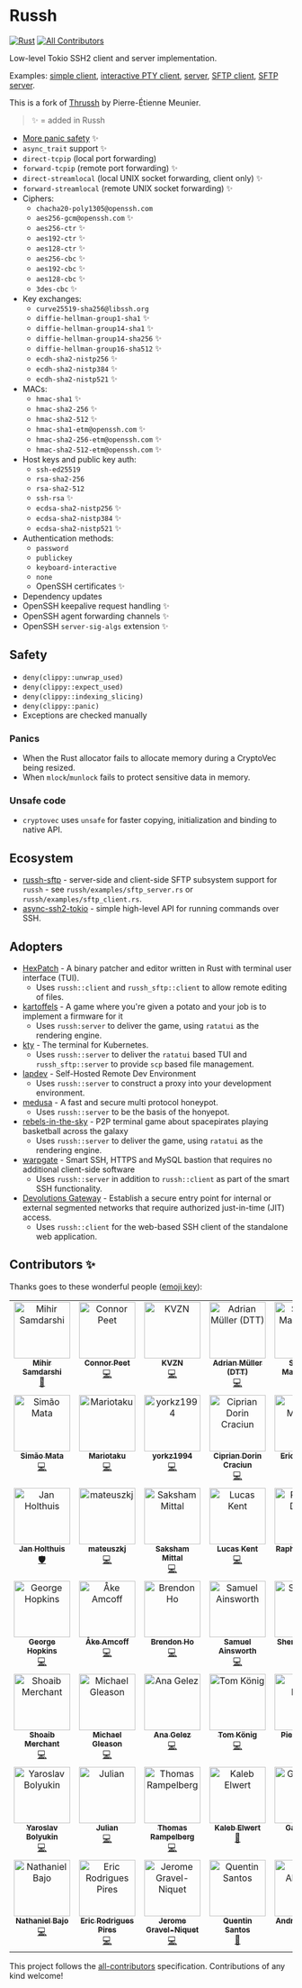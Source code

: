 # Russh

[![Rust](https://github.com/warp-tech/russh/actions/workflows/rust.yml/badge.svg)](https://github.com/warp-tech/russh/actions/workflows/rust.yml)  <!-- ALL-CONTRIBUTORS-BADGE:START - Do not remove or modify this section -->
[![All Contributors](https://img.shields.io/badge/all_contributors-47-orange.svg?style=flat-square)](#contributors-)
<!-- ALL-CONTRIBUTORS-BADGE:END -->

Low-level Tokio SSH2 client and server implementation.

Examples: [simple client](russh/examples/client_exec_simple.rs), [interactive PTY client](russh/examples/client_exec_interactive.rs), [server](russh/examples/echoserver.rs), [SFTP client](russh/examples/sftp_client.rs), [SFTP server](russh/examples/sftp_server.rs).

This is a fork of [Thrussh](https://nest.pijul.com/pijul/thrussh) by Pierre-Étienne Meunier.

> ✨ = added in Russh

* [More panic safety](https://github.com/warp-tech/russh#safety) ✨
* `async_trait` support ✨
* `direct-tcpip` (local port forwarding)
* `forward-tcpip` (remote port forwarding) ✨
* `direct-streamlocal` (local UNIX socket forwarding, client only) ✨
* `forward-streamlocal` (remote UNIX socket forwarding) ✨
* Ciphers:
  * `chacha20-poly1305@openssh.com`
  * `aes256-gcm@openssh.com` ✨
  * `aes256-ctr` ✨
  * `aes192-ctr` ✨
  * `aes128-ctr` ✨
  * `aes256-cbc` ✨
  * `aes192-cbc` ✨
  * `aes128-cbc` ✨
  * `3des-cbc` ✨
* Key exchanges:
  * `curve25519-sha256@libssh.org`
  * `diffie-hellman-group1-sha1` ✨
  * `diffie-hellman-group14-sha1` ✨
  * `diffie-hellman-group14-sha256` ✨
  * `diffie-hellman-group16-sha512` ✨
  * `ecdh-sha2-nistp256` ✨
  * `ecdh-sha2-nistp384` ✨
  * `ecdh-sha2-nistp521` ✨
* MACs:
  * `hmac-sha1` ✨
  * `hmac-sha2-256` ✨
  * `hmac-sha2-512` ✨
  * `hmac-sha1-etm@openssh.com` ✨
  * `hmac-sha2-256-etm@openssh.com` ✨
  * `hmac-sha2-512-etm@openssh.com` ✨
* Host keys and public key auth:
  * `ssh-ed25519`
  * `rsa-sha2-256`
  * `rsa-sha2-512`
  * `ssh-rsa` ✨
  * `ecdsa-sha2-nistp256` ✨
  * `ecdsa-sha2-nistp384` ✨
  * `ecdsa-sha2-nistp521` ✨
* Authentication methods:
  * `password`
  * `publickey`
  * `keyboard-interactive`
  * `none`
  * OpenSSH certificates ✨
* Dependency updates
* OpenSSH keepalive request handling ✨
* OpenSSH agent forwarding channels ✨
* OpenSSH `server-sig-algs` extension ✨

## Safety

* `deny(clippy::unwrap_used)`
* `deny(clippy::expect_used)`
* `deny(clippy::indexing_slicing)`
* `deny(clippy::panic)`
* Exceptions are checked manually

### Panics

* When the Rust allocator fails to allocate memory during a CryptoVec being resized.
* When `mlock`/`munlock` fails to protect sensitive data in memory.

### Unsafe code

* `cryptovec` uses `unsafe` for faster copying, initialization and binding to native API.

## Ecosystem

* [russh-sftp](https://crates.io/crates/russh-sftp) - server-side and client-side SFTP subsystem support for `russh` - see `russh/examples/sftp_server.rs` or `russh/examples/sftp_client.rs`.
* [async-ssh2-tokio](https://crates.io/crates/async-ssh2-tokio) - simple high-level API for running commands over SSH.

## Adopters

* [HexPatch](https://github.com/Etto48/HexPatch) - A binary patcher and editor written in Rust with terminal user interface (TUI).
  * Uses `russh::client` and `russh_sftp::client` to allow remote editing of files.
* [kartoffels](https://github.com/Patryk27/kartoffels) - A game where you're given a potato and your job is to implement a firmware for it
  * Uses `russh:server` to deliver the game, using `ratatui` as the rendering engine.
* [kty](https://github.com/grampelberg/kty) - The terminal for Kubernetes.
  * Uses `russh::server` to deliver the `ratatui` based TUI and `russh_sftp::server` to provide `scp` based file management.
* [lapdev](https://github.com/lapce/lapdev) - Self-Hosted Remote Dev Environment
  * Uses `russh::server` to construct a proxy into your development environment.
* [medusa](https://github.com/evilsocket/medusa) - A fast and secure multi protocol honeypot.
  * Uses `russh::server` to be the basis of the honyepot.
* [rebels-in-the-sky](https://github.com/ricott1/rebels-in-the-sky) - P2P terminal game about spacepirates playing basketball across the galaxy
  * Uses `russh::server` to deliver the game, using `ratatui` as the rendering engine.
* [warpgate](https://github.com/warp-tech/warpgate) - Smart SSH, HTTPS and MySQL bastion that requires no additional client-side software
  * Uses `russh::server` in addition to `russh::client` as part of the smart SSH functionality.
* [Devolutions Gateway](https://github.com/Devolutions/devolutions-gateway/) - Establish a secure entry point for internal or external segmented networks that require authorized just-in-time (JIT) access.
  * Uses `russh::client` for the web-based SSH client of the standalone web application.

## Contributors ✨

Thanks goes to these wonderful people ([emoji key](https://allcontributors.org/docs/en/emoji-key)):

<!-- ALL-CONTRIBUTORS-LIST:START - Do not remove or modify this section -->
<!-- prettier-ignore-start -->
<!-- markdownlint-disable -->
<table>
  <tbody>
    <tr>
      <td align="center" valign="top" width="14.28%"><a href="https://github.com/mihirsamdarshi"><img src="https://avatars.githubusercontent.com/u/5462077?v=4?s=100" width="100px;" alt="Mihir Samdarshi"/><br /><sub><b>Mihir Samdarshi</b></sub></a><br /><a href="https://github.com/Eugeny/russh/commits?author=mihirsamdarshi" title="Documentation">📖</a></td>
      <td align="center" valign="top" width="14.28%"><a href="https://peet.io/"><img src="https://avatars.githubusercontent.com/u/2230985?v=4?s=100" width="100px;" alt="Connor Peet"/><br /><sub><b>Connor Peet</b></sub></a><br /><a href="https://github.com/Eugeny/russh/commits?author=connor4312" title="Code">💻</a></td>
      <td align="center" valign="top" width="14.28%"><a href="https://github.com/kvzn"><img src="https://avatars.githubusercontent.com/u/313271?v=4?s=100" width="100px;" alt="KVZN"/><br /><sub><b>KVZN</b></sub></a><br /><a href="https://github.com/Eugeny/russh/commits?author=kvzn" title="Code">💻</a></td>
      <td align="center" valign="top" width="14.28%"><a href="https://www.telekom.de"><img src="https://avatars.githubusercontent.com/u/21334898?v=4?s=100" width="100px;" alt="Adrian Müller (DTT)"/><br /><sub><b>Adrian Müller (DTT)</b></sub></a><br /><a href="https://github.com/Eugeny/russh/commits?author=amtelekom" title="Code">💻</a></td>
      <td align="center" valign="top" width="14.28%"><a href="https://www.evilsocket.net"><img src="https://avatars.githubusercontent.com/u/86922?v=4?s=100" width="100px;" alt="Simone Margaritelli"/><br /><sub><b>Simone Margaritelli</b></sub></a><br /><a href="https://github.com/Eugeny/russh/commits?author=evilsocket" title="Code">💻</a></td>
      <td align="center" valign="top" width="14.28%"><a href="http://joegrund.com"><img src="https://avatars.githubusercontent.com/u/458717?v=4?s=100" width="100px;" alt="Joe Grund"/><br /><sub><b>Joe Grund</b></sub></a><br /><a href="https://github.com/Eugeny/russh/commits?author=jgrund" title="Code">💻</a></td>
      <td align="center" valign="top" width="14.28%"><a href="https://github.com/AspectUnk"><img src="https://avatars.githubusercontent.com/u/59799956?v=4?s=100" width="100px;" alt="AspectUnk"/><br /><sub><b>AspectUnk</b></sub></a><br /><a href="https://github.com/Eugeny/russh/commits?author=AspectUnk" title="Code">💻</a></td>
    </tr>
    <tr>
      <td align="center" valign="top" width="14.28%"><a href="https://0io.eu"><img src="https://avatars.githubusercontent.com/u/203575?v=4?s=100" width="100px;" alt="Simão Mata"/><br /><sub><b>Simão Mata</b></sub></a><br /><a href="https://github.com/Eugeny/russh/commits?author=simao" title="Code">💻</a></td>
      <td align="center" valign="top" width="14.28%"><a href="https://mariotaku.org"><img src="https://avatars.githubusercontent.com/u/830358?v=4?s=100" width="100px;" alt="Mariotaku"/><br /><sub><b>Mariotaku</b></sub></a><br /><a href="https://github.com/Eugeny/russh/commits?author=mariotaku" title="Code">💻</a></td>
      <td align="center" valign="top" width="14.28%"><a href="https://github.com/yorkz1994"><img src="https://avatars.githubusercontent.com/u/16678950?v=4?s=100" width="100px;" alt="yorkz1994"/><br /><sub><b>yorkz1994</b></sub></a><br /><a href="https://github.com/Eugeny/russh/commits?author=yorkz1994" title="Code">💻</a></td>
      <td align="center" valign="top" width="14.28%"><a href="https://volution.ro/"><img src="https://avatars.githubusercontent.com/u/29785?v=4?s=100" width="100px;" alt="Ciprian Dorin Craciun"/><br /><sub><b>Ciprian Dorin Craciun</b></sub></a><br /><a href="https://github.com/Eugeny/russh/commits?author=cipriancraciun" title="Code">💻</a></td>
      <td align="center" valign="top" width="14.28%"><a href="https://github.com/mllken"><img src="https://avatars.githubusercontent.com/u/11590808?v=4?s=100" width="100px;" alt="Eric Milliken"/><br /><sub><b>Eric Milliken</b></sub></a><br /><a href="https://github.com/Eugeny/russh/commits?author=mllken" title="Code">💻</a></td>
      <td align="center" valign="top" width="14.28%"><a href="https://github.com/Swelio"><img src="https://avatars.githubusercontent.com/u/24651896?v=4?s=100" width="100px;" alt="Swelio"/><br /><sub><b>Swelio</b></sub></a><br /><a href="https://github.com/Eugeny/russh/commits?author=Swelio" title="Code">💻</a></td>
      <td align="center" valign="top" width="14.28%"><a href="https://github.com/joshbenz"><img src="https://avatars.githubusercontent.com/u/94999261?v=4?s=100" width="100px;" alt="Joshua Benz"/><br /><sub><b>Joshua Benz</b></sub></a><br /><a href="https://github.com/Eugeny/russh/commits?author=joshbenz" title="Code">💻</a></td>
    </tr>
    <tr>
      <td align="center" valign="top" width="14.28%"><a href="http://homepage.ruhr-uni-bochum.de/Jan.Holthuis/"><img src="https://avatars.githubusercontent.com/u/1834516?v=4?s=100" width="100px;" alt="Jan Holthuis"/><br /><sub><b>Jan Holthuis</b></sub></a><br /><a href="#security-Holzhaus" title="Security">🛡️</a></td>
      <td align="center" valign="top" width="14.28%"><a href="https://github.com/mateuszkj"><img src="https://avatars.githubusercontent.com/u/2494082?v=4?s=100" width="100px;" alt="mateuszkj"/><br /><sub><b>mateuszkj</b></sub></a><br /><a href="https://github.com/Eugeny/russh/commits?author=mateuszkj" title="Code">💻</a></td>
      <td align="center" valign="top" width="14.28%"><a href="https://gotlou.srht.site"><img src="https://avatars.githubusercontent.com/u/23006870?v=4?s=100" width="100px;" alt="Saksham Mittal"/><br /><sub><b>Saksham Mittal</b></sub></a><br /><a href="https://github.com/Eugeny/russh/commits?author=gotlougit" title="Code">💻</a></td>
      <td align="center" valign="top" width="14.28%"><a href="http://canoncollision.com"><img src="https://avatars.githubusercontent.com/u/5120858?v=4?s=100" width="100px;" alt="Lucas Kent"/><br /><sub><b>Lucas Kent</b></sub></a><br /><a href="https://github.com/Eugeny/russh/commits?author=rukai" title="Code">💻</a></td>
      <td align="center" valign="top" width="14.28%"><a href="https://github.com/RDruon"><img src="https://avatars.githubusercontent.com/u/64585623?v=4?s=100" width="100px;" alt="Raphael Druon"/><br /><sub><b>Raphael Druon</b></sub></a><br /><a href="https://github.com/Eugeny/russh/commits?author=RDruon" title="Code">💻</a></td>
      <td align="center" valign="top" width="14.28%"><a href="https://github.com/Nurrl"><img src="https://avatars.githubusercontent.com/u/15341887?v=4?s=100" width="100px;" alt="Maya the bee"/><br /><sub><b>Maya the bee</b></sub></a><br /><a href="https://github.com/Eugeny/russh/commits?author=Nurrl" title="Code">💻</a></td>
      <td align="center" valign="top" width="14.28%"><a href="https://github.com/mmirate"><img src="https://avatars.githubusercontent.com/u/992859?v=4?s=100" width="100px;" alt="Milo Mirate"/><br /><sub><b>Milo Mirate</b></sub></a><br /><a href="https://github.com/Eugeny/russh/commits?author=mmirate" title="Code">💻</a></td>
    </tr>
    <tr>
      <td align="center" valign="top" width="14.28%"><a href="https://github.com/george-hopkins"><img src="https://avatars.githubusercontent.com/u/552590?v=4?s=100" width="100px;" alt="George Hopkins"/><br /><sub><b>George Hopkins</b></sub></a><br /><a href="https://github.com/Eugeny/russh/commits?author=george-hopkins" title="Code">💻</a></td>
      <td align="center" valign="top" width="14.28%"><a href="https://amcoff.net/"><img src="https://avatars.githubusercontent.com/u/17624114?v=4?s=100" width="100px;" alt="Åke Amcoff"/><br /><sub><b>Åke Amcoff</b></sub></a><br /><a href="https://github.com/Eugeny/russh/commits?author=akeamc" title="Code">💻</a></td>
      <td align="center" valign="top" width="14.28%"><a href="http://brendonho.com"><img src="https://avatars.githubusercontent.com/u/12106620?v=4?s=100" width="100px;" alt="Brendon Ho"/><br /><sub><b>Brendon Ho</b></sub></a><br /><a href="https://github.com/Eugeny/russh/commits?author=bho01" title="Code">💻</a></td>
      <td align="center" valign="top" width="14.28%"><a href="http://samlikes.pizza/"><img src="https://avatars.githubusercontent.com/u/226872?v=4?s=100" width="100px;" alt="Samuel Ainsworth"/><br /><sub><b>Samuel Ainsworth</b></sub></a><br /><a href="https://github.com/Eugeny/russh/commits?author=samuela" title="Code">💻</a></td>
      <td align="center" valign="top" width="14.28%"><a href="https://github.com/Sherlock-Holo"><img src="https://avatars.githubusercontent.com/u/10096425?v=4?s=100" width="100px;" alt="Sherlock Holo"/><br /><sub><b>Sherlock Holo</b></sub></a><br /><a href="https://github.com/Eugeny/russh/commits?author=sherlock-holo" title="Code">💻</a></td>
      <td align="center" valign="top" width="14.28%"><a href="https://github.com/ricott1"><img src="https://avatars.githubusercontent.com/u/16502243?v=4?s=100" width="100px;" alt="Alessandro Ricottone"/><br /><sub><b>Alessandro Ricottone</b></sub></a><br /><a href="https://github.com/Eugeny/russh/commits?author=ricott1" title="Code">💻</a></td>
      <td align="center" valign="top" width="14.28%"><a href="https://github.com/T0b1-iOS"><img src="https://avatars.githubusercontent.com/u/15174814?v=4?s=100" width="100px;" alt="T0b1-iOS"/><br /><sub><b>T0b1-iOS</b></sub></a><br /><a href="https://github.com/Eugeny/russh/commits?author=T0b1-iOS" title="Code">💻</a></td>
    </tr>
    <tr>
      <td align="center" valign="top" width="14.28%"><a href="https://mecha.so"><img src="https://avatars.githubusercontent.com/u/4598631?v=4?s=100" width="100px;" alt="Shoaib Merchant"/><br /><sub><b>Shoaib Merchant</b></sub></a><br /><a href="https://github.com/Eugeny/russh/commits?author=shoaibmerchant" title="Code">💻</a></td>
      <td align="center" valign="top" width="14.28%"><a href="https://github.com/gleason-m"><img src="https://avatars.githubusercontent.com/u/86493344?v=4?s=100" width="100px;" alt="Michael Gleason"/><br /><sub><b>Michael Gleason</b></sub></a><br /><a href="https://github.com/Eugeny/russh/commits?author=gleason-m" title="Code">💻</a></td>
      <td align="center" valign="top" width="14.28%"><a href="https://ana.gelez.xyz"><img src="https://avatars.githubusercontent.com/u/16254623?v=4?s=100" width="100px;" alt="Ana Gelez"/><br /><sub><b>Ana Gelez</b></sub></a><br /><a href="https://github.com/Eugeny/russh/commits?author=elegaanz" title="Code">💻</a></td>
      <td align="center" valign="top" width="14.28%"><a href="https://github.com/tomknig"><img src="https://avatars.githubusercontent.com/u/3586316?v=4?s=100" width="100px;" alt="Tom König"/><br /><sub><b>Tom König</b></sub></a><br /><a href="https://github.com/Eugeny/russh/commits?author=tomknig" title="Code">💻</a></td>
      <td align="center" valign="top" width="14.28%"><a href="https://www.legaltile.com/"><img src="https://avatars.githubusercontent.com/u/45085843?v=4?s=100" width="100px;" alt="Pierre Barre"/><br /><sub><b>Pierre Barre</b></sub></a><br /><a href="https://github.com/Eugeny/russh/commits?author=Barre" title="Code">💻</a></td>
      <td align="center" valign="top" width="14.28%"><a href="http://skutnik.page"><img src="https://avatars.githubusercontent.com/u/22240065?v=4?s=100" width="100px;" alt="Jean-Baptiste Skutnik"/><br /><sub><b>Jean-Baptiste Skutnik</b></sub></a><br /><a href="https://github.com/Eugeny/russh/commits?author=spoutn1k" title="Code">💻</a></td>
      <td align="center" valign="top" width="14.28%"><a href="http://blog.packetsource.net/"><img src="https://avatars.githubusercontent.com/u/6276475?v=4?s=100" width="100px;" alt="Adam Chappell"/><br /><sub><b>Adam Chappell</b></sub></a><br /><a href="https://github.com/Eugeny/russh/commits?author=packetsource" title="Code">💻</a></td>
    </tr>
    <tr>
      <td align="center" valign="top" width="14.28%"><a href="https://github.com/CertainLach"><img src="https://avatars.githubusercontent.com/u/6235312?v=4?s=100" width="100px;" alt="Yaroslav Bolyukin"/><br /><sub><b>Yaroslav Bolyukin</b></sub></a><br /><a href="https://github.com/Eugeny/russh/commits?author=CertainLach" title="Code">💻</a></td>
      <td align="center" valign="top" width="14.28%"><a href="http://www.systemscape.de"><img src="https://avatars.githubusercontent.com/u/20155974?v=4?s=100" width="100px;" alt="Julian"/><br /><sub><b>Julian</b></sub></a><br /><a href="https://github.com/Eugeny/russh/commits?author=JuliDi" title="Code">💻</a></td>
      <td align="center" valign="top" width="14.28%"><a href="http://saunter.org"><img src="https://avatars.githubusercontent.com/u/47992?v=4?s=100" width="100px;" alt="Thomas Rampelberg"/><br /><sub><b>Thomas Rampelberg</b></sub></a><br /><a href="https://github.com/Eugeny/russh/commits?author=grampelberg" title="Code">💻</a></td>
      <td align="center" valign="top" width="14.28%"><a href="https://belak.io"><img src="https://avatars.githubusercontent.com/u/107097?v=4?s=100" width="100px;" alt="Kaleb Elwert"/><br /><sub><b>Kaleb Elwert</b></sub></a><br /><a href="https://github.com/Eugeny/russh/commits?author=belak" title="Documentation">📖</a></td>
      <td align="center" valign="top" width="14.28%"><a href="https://garyguo.net"><img src="https://avatars.githubusercontent.com/u/4065244?v=4?s=100" width="100px;" alt="Gary Guo"/><br /><sub><b>Gary Guo</b></sub></a><br /><a href="https://github.com/Eugeny/russh/commits?author=nbdd0121" title="Code">💻</a></td>
      <td align="center" valign="top" width="14.28%"><a href="https://github.com/irvingoujAtDevolution"><img src="https://avatars.githubusercontent.com/u/139169536?v=4?s=100" width="100px;" alt="irvingouj @ Devolutions"/><br /><sub><b>irvingouj @ Devolutions</b></sub></a><br /><a href="https://github.com/Eugeny/russh/commits?author=irvingoujAtDevolution" title="Code">💻</a></td>
      <td align="center" valign="top" width="14.28%"><a href="http://tonipeter.de"><img src="https://avatars.githubusercontent.com/u/4614215?v=4?s=100" width="100px;" alt="Toni Peter"/><br /><sub><b>Toni Peter</b></sub></a><br /><a href="https://github.com/Eugeny/russh/commits?author=Tehforsch" title="Code">💻</a></td>
    </tr>
    <tr>
      <td align="center" valign="top" width="14.28%"><a href="https://github.com/Nathy-bajo"><img src="https://avatars.githubusercontent.com/u/73991674?v=4?s=100" width="100px;" alt="Nathaniel Bajo"/><br /><sub><b>Nathaniel Bajo</b></sub></a><br /><a href="https://github.com/Eugeny/russh/commits?author=Nathy-bajo" title="Code">💻</a></td>
      <td align="center" valign="top" width="14.28%"><a href="https://eric.dev.br"><img src="https://avatars.githubusercontent.com/u/3129194?v=4?s=100" width="100px;" alt="Eric Rodrigues Pires"/><br /><sub><b>Eric Rodrigues Pires</b></sub></a><br /><a href="https://github.com/Eugeny/russh/commits?author=EpicEric" title="Code">💻</a></td>
      <td align="center" valign="top" width="14.28%"><a href="http://www.fly.io"><img src="https://avatars.githubusercontent.com/u/43325?v=4?s=100" width="100px;" alt="Jerome Gravel-Niquet"/><br /><sub><b>Jerome Gravel-Niquet</b></sub></a><br /><a href="https://github.com/Eugeny/russh/commits?author=jeromegn" title="Code">💻</a></td>
      <td align="center" valign="top" width="14.28%"><a href="https://qsantos.fr/"><img src="https://avatars.githubusercontent.com/u/8493765?v=4?s=100" width="100px;" alt="Quentin Santos"/><br /><sub><b>Quentin Santos</b></sub></a><br /><a href="https://github.com/Eugeny/russh/commits?author=qsantos" title="Documentation">📖</a></td>
      <td align="center" valign="top" width="14.28%"><a href="https://github.com/ogedei-khan"><img src="https://avatars.githubusercontent.com/u/181673956?v=4?s=100" width="100px;" alt="André Almeida"/><br /><sub><b>André Almeida</b></sub></a><br /><a href="https://github.com/Eugeny/russh/commits?author=ogedei-khan" title="Code">💻</a></td>
    </tr>
  </tbody>
</table>

<!-- markdownlint-restore -->
<!-- prettier-ignore-end -->

<!-- ALL-CONTRIBUTORS-LIST:END -->

This project follows the [all-contributors](https://github.com/all-contributors/all-contributors) specification. Contributions of any kind welcome!
